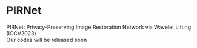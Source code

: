 # PIRNet
PIRNet: Privacy-Preserving Image Restoration Network via Wavelet Lifting (ICCV2023)  
Our codes will be released soon
